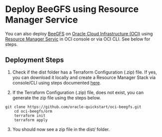 # Deploy BeeGFS using Resource Manager Service
You can also deploy [BeeGFS](https://www.beegfs.io/content/) on [Oracle Cloud Infrastructure (OCI)](https://cloud.oracle.com/en_US/cloud-infrastructure) using [Resource Manager Servic](https://docs.cloud.oracle.com/en-us/iaas/Content/ResourceManager/Concepts/resourcemanager.htm) in OCI console or via OCI CLI.  See below for steps.  


## Deployment Steps


  1. Check if the dist folder has a Terraform Configuration (.zip) file. If yes, you can download it locally and create a Resource Manager Stack via console/CLI using steps documented [here](https://docs.cloud.oracle.com/en-us/iaas/Content/ResourceManager/Concepts/samplecomputeinstance.htm#build).
 
  2. If the Terraform Configuration (.zip) file, does not exist,  you can generate the zip file using the steps below. 


	git clone https://github.com/oracle-quickstart/oci-beegfs.git
        cd oci-beegfs/orm 
        terraform init     
        terraform apply

  3. You should now see a zip file in the dist/ folder. 


